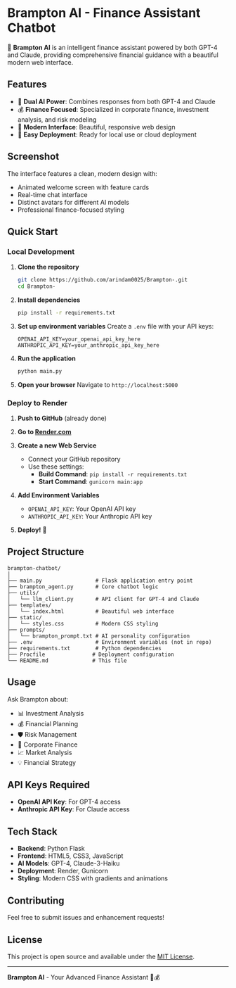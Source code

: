 # Brampton AI - Finance Assistant Chatbot

🤖 **Brampton AI** is an intelligent finance assistant powered by both GPT-4 and Claude, providing comprehensive financial guidance with a beautiful modern web interface.

## Features

- 🧠 **Dual AI Power**: Combines responses from both GPT-4 and Claude
- 💰 **Finance Focused**: Specialized in corporate finance, investment analysis, and risk modeling
- 🎨 **Modern Interface**: Beautiful, responsive web design
- 🚀 **Easy Deployment**: Ready for local use or cloud deployment

## Screenshot

The interface features a clean, modern design with:
- Animated welcome screen with feature cards
- Real-time chat interface
- Distinct avatars for different AI models
- Professional finance-focused styling

## Quick Start

### Local Development

1. **Clone the repository**
   ```bash
   git clone https://github.com/arindam0025/Brampton-.git
   cd Brampton-
   ```

2. **Install dependencies**
   ```bash
   pip install -r requirements.txt
   ```

3. **Set up environment variables**
   Create a `.env` file with your API keys:
   ```
   OPENAI_API_KEY=your_openai_api_key_here
   ANTHROPIC_API_KEY=your_anthropic_api_key_here
   ```

4. **Run the application**
   ```bash
   python main.py
   ```

5. **Open your browser**
   Navigate to `http://localhost:5000`

### Deploy to Render

1. **Push to GitHub** (already done)

2. **Go to [Render.com](https://render.com)**

3. **Create a new Web Service**
   - Connect your GitHub repository
   - Use these settings:
     - **Build Command**: `pip install -r requirements.txt`
     - **Start Command**: `gunicorn main:app`

4. **Add Environment Variables**
   - `OPENAI_API_KEY`: Your OpenAI API key
   - `ANTHROPIC_API_KEY`: Your Anthropic API key

5. **Deploy!** 🚀

## Project Structure

```
brampton-chatbot/
│
├── main.py                 # Flask application entry point
├── brampton_agent.py       # Core chatbot logic
├── utils/
│   └── llm_client.py       # API client for GPT-4 and Claude
├── templates/
│   └── index.html          # Beautiful web interface
├── static/
│   └── styles.css          # Modern CSS styling
├── prompts/
│   └── brampton_prompt.txt # AI personality configuration
├── .env                    # Environment variables (not in repo)
├── requirements.txt        # Python dependencies
├── Procfile               # Deployment configuration
└── README.md              # This file

```

## Usage

Ask Brampton about:
- 📊 Investment Analysis
- 💰 Financial Planning  
- 🛡️ Risk Management
- 🏢 Corporate Finance
- 📈 Market Analysis
- 💡 Financial Strategy

## API Keys Required

- **OpenAI API Key**: For GPT-4 access
- **Anthropic API Key**: For Claude access

## Tech Stack

- **Backend**: Python Flask
- **Frontend**: HTML5, CSS3, JavaScript
- **AI Models**: GPT-4, Claude-3-Haiku
- **Deployment**: Render, Gunicorn
- **Styling**: Modern CSS with gradients and animations

## Contributing

Feel free to submit issues and enhancement requests!

## License

This project is open source and available under the [MIT License](LICENSE).

---

**Brampton AI** - Your Advanced Finance Assistant 🤖💰
